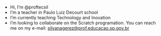 - Hi, I’m @proftecsil
- I’m a teacher in Paulo Luiz Decourt school
- I’m currently teaching Technology and Inovation
- I’m looking to collaborate on the Scratch programation.
  You can reach me on my e-mail: silvanagerez@prof.educacao.sp.gov.br

<!---
proftecsil/proftecsil is a ✨ special ✨ repository because its `README.md` (this file) appears on your GitHub profile.
You can click the Preview link to take a look at your changes.
--->
